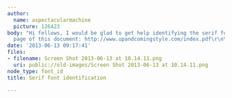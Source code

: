 ```yaml
---
author:
  name: aspectacularmachine
  picture: 126423
body: "Hi fellows, I would be glad to get help identifying the serif font on the 4th
  page of this document: http://www.upandcomingstyle.com/index.pdf\r\n\r\n"
date: '2013-06-13 09:17:41'
files:
- filename: Screen Shot 2013-06-13 at 10.14.11.png
  uri: public://old-images/Screen Shot 2013-06-13 at 10.14.11.png
node_type: font_id
title: Serif font identification

---
```

